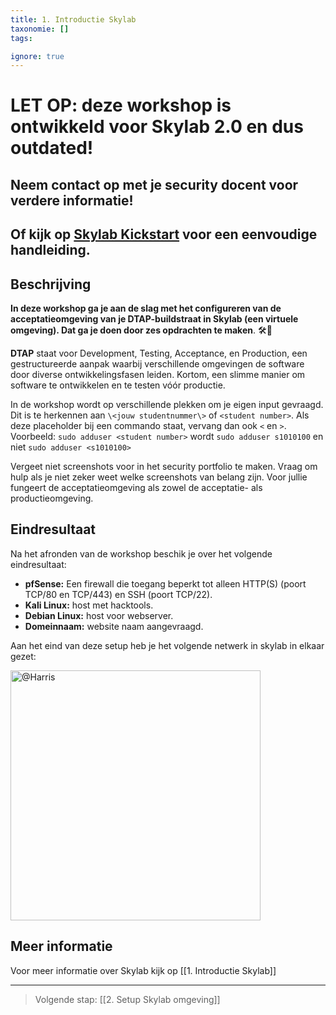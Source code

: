 ```yaml
---
title: 1. Introductie Skylab
taxonomie: []
tags:

ignore: true 
---
```


# **LET OP**: deze workshop is ontwikkeld voor Skylab 2.0 en dus outdated!
## Neem contact op met je security docent voor verdere informatie!
## Of kijk op [Skylab Kickstart](https://liveadminwindesheim.sharepoint.com/sites/skylab/SitePages/Home.aspx) voor een eenvoudige handleiding.


## Beschrijving
**In deze workshop ga je aan de slag met het configureren van de acceptatieomgeving van je DTAP-buildstraat in Skylab (een virtuele omgeving). Dat ga je doen door **zes opdrachten** te maken**. 🛠️🚀

**DTAP** staat voor Development, Testing, Acceptance, en Production, een gestructureerde aanpak waarbij verschillende omgevingen de software door diverse ontwikkelingsfasen leiden. Kortom, een slimme manier om software te ontwikkelen en te testen vóór productie.

In de workshop wordt op verschillende plekken om je eigen input gevraagd. Dit is te herkennen aan `\<jouw studentnummer\>` of `<student number>`. Als deze placeholder bij een commando staat, vervang dan ook `<` en `>`.
Voorbeeld: `sudo adduser <student number>` wordt `sudo adduser s1010100` en niet `sudo adduser <s1010100>`

Vergeet niet screenshots voor in het security portfolio te maken. Vraag om hulp als je niet zeker weet welke screenshots van belang zijn. Voor jullie fungeert de acceptatieomgeving als zowel de acceptatie- als productieomgeving.
## Eindresultaat
Na het afronden van de workshop beschik je over het volgende eindresultaat:
- **pfSense:** Een firewall die toegang beperkt tot alleen HTTP(S) (poort TCP/80 en TCP/443) en SSH (poort TCP/22).
- **Kali Linux:** host met hacktools.
- **Debian Linux:** host voor webserver.
- **Domeinnaam:** website naam aangevraagd.

Aan het eind van deze setup heb je het volgende netwerk in skylab in elkaar gezet:

<img src='https://github.com/Windesheim-HBO-ICT/security_workshops/assets/62651445/67359063-2262-4c18-9f63-e1e2103a1253' alt='@Harris' width='400'>

## Meer informatie
Voor meer informatie over Skylab kijk op [[1. Introductie Skylab]]

---
> Volgende stap: [[2. Setup Skylab omgeving]]